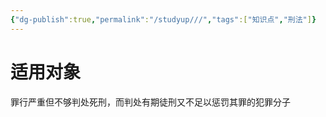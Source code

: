 ```yaml
---
{"dg-publish":true,"permalink":"/studyup///","tags":["知识点","刑法"]}
---
```


# 适用对象
罪行严重但不够判处死刑，而判处有期徒刑又不足以惩罚其罪的犯罪分子
